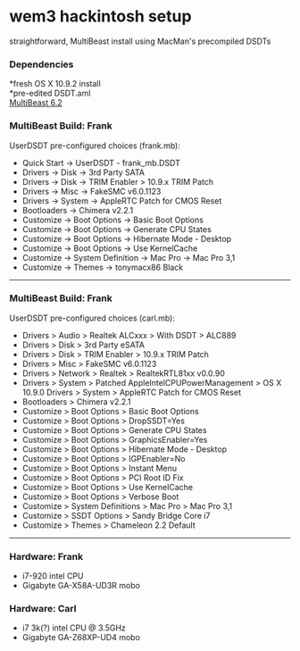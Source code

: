 # wem3 hackintosh setup 
 
straightforward, MultiBeast install using MacMan's precompiled DSDTs 

### Dependencies
*fresh OS X 10.9.2 install  
*pre-edited DSDT.aml  
[MultiBeast 6.2](http://www.multibeast.com)  
  
### MultiBeast Build: Frank
UserDSDT pre-configured choices (frank.mb):
- Quick Start -> UserDSDT - frank_mb.DSDT     
- Drivers -> Disk -> 3rd Party SATA
- Drivers -> Disk -> TRIM Enabler > 10.9.x TRIM Patch  
- Drivers -> Misc -> FakeSMC v6.0.1123  
- Drivers -> System -> AppleRTC Patch for CMOS Reset  
- Bootloaders -> Chimera v2.2.1  
- Customize -> Boot Options -> Basic Boot Options  
- Customize -> Boot Options -> Generate CPU States  
- Customize -> Boot Options -> Hibernate Mode - Desktop  
- Customize -> Boot Options -> Use KernelCache  
- Customize -> System Definition -> Mac Pro -> Mac Pro 3,1  
- Customize -> Themes -> tonymacx86 Black    

---

### MultiBeast Build: Frank  
UserDSDT pre-configured choices (carl.mb):
- Drivers > Audio > Realtek ALCxxx > With DSDT > ALC889
- Drivers > Disk > 3rd Party eSATA
- Drivers > Disk > TRIM Enabler > 10.9.x TRIM Patch
- Drivers > Misc > FakeSMC v6.0.1123
- Drivers > Network > Realtek > RealtekRTL81xx v0.0.90
- Drivers > System > Patched AppleIntelCPUPowerManagement > OS X 10.9.0 Drivers > System > AppleRTC Patch for CMOS Reset
- Bootloaders > Chimera v2.2.1
- Customize > Boot Options > Basic Boot Options
- Customize > Boot Options > DropSSDT=Yes
- Customize > Boot Options > Generate CPU States
- Customize > Boot Options > GraphicsEnabler=Yes
- Customize > Boot Options > Hibernate Mode - Desktop
- Customize > Boot Options > IGPEnabler=No
- Customize > Boot Options > Instant Menu
- Customize > Boot Options > PCI Root ID Fix
- Customize > Boot Options > Use KernelCache
- Customize > Boot Options > Verbose Boot
- Customize > System Definitions > Mac Pro > Mac Pro 3,1
- Customize > SSDT Options > Sandy Bridge Core i7
- Customize > Themes > Chameleon 2.2 Default  
  

---

### Hardware: Frank
- i7-920 intel CPU
- Gigabyte GA-X58A-UD3R mobo 

### Hardware: Carl
- i7 3k(?) intel CPU @ 3.5GHz
- Gigabyte GA-Z68XP-UD4 mobo
